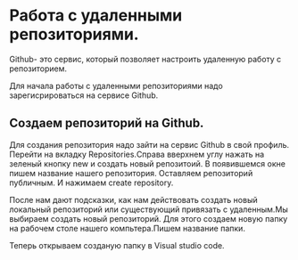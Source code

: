 # Работа с удаленными репозиториями.

Github- это сервис, который позволяет настроить удаленную работу с репозиторием.

Для начала работы с удаленными репозиториями надо зарегисрироваться на сервисе Github.

## Создаем репозиторий на Github.

Для создания репозитория надо зайти на сервис Github в свой профиль. Перейти на вкладку Repositories.Справа вверхнем углу нажать на зеленый кнопку new и создать новый репозитоий. В появившемся окне пишем название нашего репозитория. Оставляем репозиторий публичным. И нажимаем create repository. 

После  нам дают подсказки, как нам действовать создать новый локальный репозиторий или существующий привязать с удаленным.Мы выбираем создать новый репозиторий. Для этого создаем новую папку на рабочем столе нашего компьтера.Пишем название папки. 

Теперь открываем созданую папку в Visual studio code.